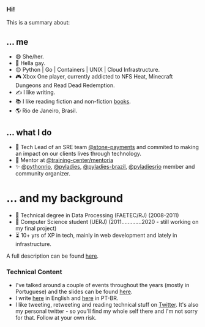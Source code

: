 ### Hi!

This is a summary about:

## ... me
- 😄 She/her.
- 🌈 Hella gay.
- 😍 Python | Go | Containers | UNIX | Cloud Infrastructure.
- 🎮 Xbox One player, currently addicted to NFS Heat, Minecraft Dungeons and Read Dead Redemption.
- ✍️ I like writing.
- 📚 I like reading fiction and non-fiction [books](https://www.skoob.com.br/usuario/28503-bia).
- 🌎 Rio de Janeiro, Brasil.

## ... what I do
- 💚 Tech Lead of an SRE team [@stone-payments](https://github.com/stone-payments) and commited to making an impact on our clients lives through technology.
- 🥰 Mentor at [@training-center/mentoria](https://github.com/training-center/mentoria)
- ✨ [@pythonrio](github.com/pythonrio), [@pyladies](https://github.com/pyladies), [@pyladies-brazil](https://github.com/pyladies-brazil), [@pyladiesrio](https://github.com/pyladiesrio) member and community organizer.

# ... and my background
- 🏫 Technical degree in Data Processing (FAETEC/RJ) (2008-2011)
- 🏫 Computer Science student (UERJ) (2011.............2020 - still working on my final project)
- ⏳ 10+ yrs of XP in tech, mainly in web development and lately in infrastructure.

A full description can be found [here](https://biancarosa.com.br/about/). 

### Technical Content

- I've talked around a couple of events throughout the years (mostly in Portuguese) and the slides can be found [here](https://biancarosa.com.br/talks/).
- I write [here](https://biancarosa.com.br) in English and [here](https://biancarosa.com.br/pt/) in PT-BR.
- I like tweeting, retweeting and reading technical stuff on [Twitter](https://twitter.com/__biancarosa). It's also my personal twitter - so you'll find my whole self there and I'm not sorry for that. Follow at your own risk.
